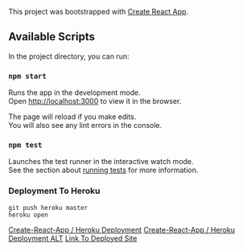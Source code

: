 This project was bootstrapped with [Create React App](https://github.com/facebook/create-react-app).

## Available Scripts

In the project directory, you can run:

### `npm start`

Runs the app in the development mode.<br>
Open [http://localhost:3000](http://localhost:3000) to view it in the browser.

The page will reload if you make edits.<br>
You will also see any lint errors in the console.

### `npm test`

Launches the test runner in the interactive watch mode.<br>
See the section about [running tests](https://facebook.github.io/create-react-app/docs/running-tests) for more information.

### Deployment To Heroku
```
git push heroku master
heroku open
```
[Create-React-App / Heroku Deployment](https://blog.heroku.com/deploying-react-with-zero-configuration)
[Create-React-App / Heroku Deployment ALT](https://github.com/mars/create-react-app-buildpack)
[Link To Deployed Site](https://quiet-brushlands-15098.herokuapp.com/)